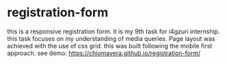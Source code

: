 # registration-form
this is a responsive registration form.
it is my 9th task for i4gzuri internship.
this task focuses on my understanding of media queries.
Page layout was achieved with the use of css grid.
this was built following the mobile first approach.
see demo: https://chiomavera.github.io/registration-form/
